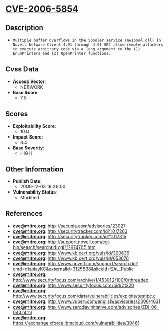 
# [CVE-2006-5854](http://secunia.com/advisories/23027)

## Description

- `Multiple buffer overflows in the Spooler service (nwspool.dll) in Novell Netware Client 4.91 through 4.91 SP2 allow remote attackers to execute arbitrary code via a long argument to the (1) EnumPrinters and (2) OpenPrinter functions.`

## Cvss Data

- **Access Vector**:
  - NETWORK
- **Base Score**:
  - 7.5

## Scores

- **Exploitability Score**:
  - 10.0
- **Impact Score**:
  - 6.4
- **Base Severity**:
  - HIGH

## Other Information

- **Publish Date**:
  - 2006-12-03 19:28:00
- **Vulnerability Status**:
  - Modified

## References

- **cve@mitre.org**: http://secunia.com/advisories/23027
- **cve@mitre.org**: http://securitytracker.com/id?1017263
- **cve@mitre.org**: http://securitytracker.com/id?1017315
- **cve@mitre.org**: http://support.novell.com/cgi-bin/search/searchtid.cgi?/2974765.htm
- **cve@mitre.org**: http://www.kb.cert.org/vuls/id/300636
- **cve@mitre.org**: http://www.kb.cert.org/vuls/id/653076
- **cve@mitre.org**: http://www.novell.com/support/search.do?cmd=displayKC&externalId=3125538&sliceId=SAL_Public
- **cve@mitre.org**: http://www.securityfocus.com/archive/1/453012/100/0/threaded
- **cve@mitre.org**: http://www.securityfocus.com/bid/21220
- **cve@mitre.org**: http://www.securityfocus.com/data/vulnerabilities/exploits/testlpc.c
- **cve@mitre.org**: http://www.vupen.com/english/advisories/2006/4631
- **cve@mitre.org**: http://www.zerodayinitiative.com/advisories/ZDI-06-043.html
- **cve@mitre.org**: https://exchange.xforce.ibmcloud.com/vulnerabilities/30461
